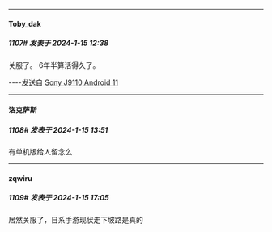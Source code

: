 
*****

####  Toby_dak  
##### 1107#       发表于 2024-1-15 12:38

关服了。
6年半算活得久了。

----发送自 [Sony J9110,Android 11](http://stage1.5j4m.com/?1.37)


*****

####  洛克萨斯  
##### 1108#       发表于 2024-1-15 13:51

有单机版给人留念么


*****

####  zqwiru  
##### 1109#       发表于 2024-1-15 17:05

居然关服了，日系手游现状走下坡路是真的

